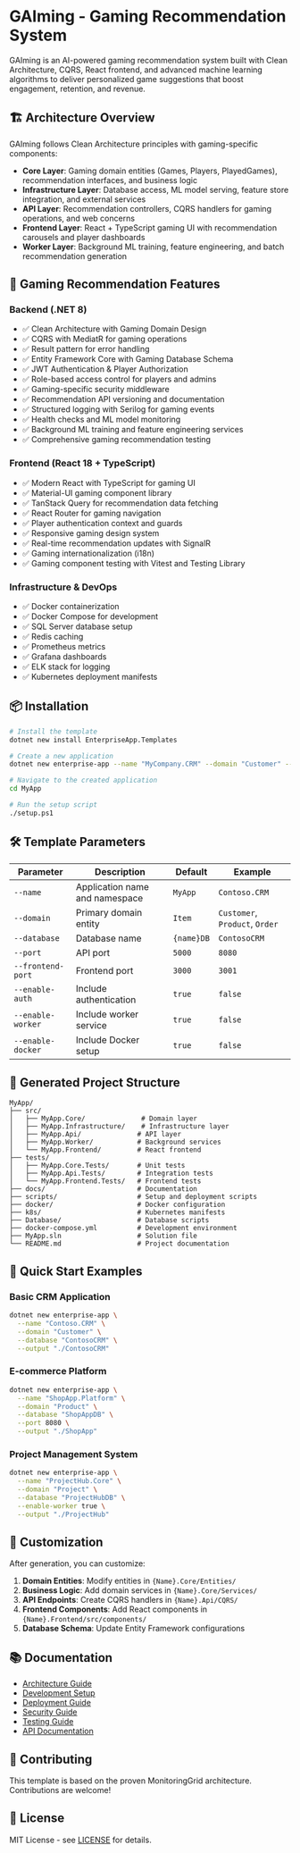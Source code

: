 # GAIming - Gaming Recommendation System

GAIming is an AI-powered gaming recommendation system built with Clean Architecture, CQRS, React frontend, and advanced machine learning algorithms to deliver personalized game suggestions that boost engagement, retention, and revenue.

## 🏗️ Architecture Overview

GAIming follows Clean Architecture principles with gaming-specific components:

- **Core Layer**: Gaming domain entities (Games, Players, PlayedGames), recommendation interfaces, and business logic
- **Infrastructure Layer**: Database access, ML model serving, feature store integration, and external services
- **API Layer**: Recommendation controllers, CQRS handlers for gaming operations, and web concerns
- **Frontend Layer**: React + TypeScript gaming UI with recommendation carousels and player dashboards
- **Worker Layer**: Background ML training, feature engineering, and batch recommendation generation

## 🚀 Gaming Recommendation Features

### Backend (.NET 8)
- ✅ Clean Architecture with Gaming Domain Design
- ✅ CQRS with MediatR for gaming operations
- ✅ Result<T> pattern for error handling
- ✅ Entity Framework Core with Gaming Database Schema
- ✅ JWT Authentication & Player Authorization
- ✅ Role-based access control for players and admins
- ✅ Gaming-specific security middleware
- ✅ Recommendation API versioning and documentation
- ✅ Structured logging with Serilog for gaming events
- ✅ Health checks and ML model monitoring
- ✅ Background ML training and feature engineering services
- ✅ Comprehensive gaming recommendation testing

### Frontend (React 18 + TypeScript)
- ✅ Modern React with TypeScript for gaming UI
- ✅ Material-UI gaming component library
- ✅ TanStack Query for recommendation data fetching
- ✅ React Router for gaming navigation
- ✅ Player authentication context and guards
- ✅ Responsive gaming design system
- ✅ Real-time recommendation updates with SignalR
- ✅ Gaming internationalization (i18n)
- ✅ Gaming component testing with Vitest and Testing Library

### Infrastructure & DevOps
- ✅ Docker containerization
- ✅ Docker Compose for development
- ✅ SQL Server database setup
- ✅ Redis caching
- ✅ Prometheus metrics
- ✅ Grafana dashboards
- ✅ ELK stack for logging
- ✅ Kubernetes deployment manifests

## 📦 Installation

```bash
# Install the template
dotnet new install EnterpriseApp.Templates

# Create a new application
dotnet new enterprise-app --name "MyCompany.CRM" --domain "Customer" --output "./MyApp"

# Navigate to the created application
cd MyApp

# Run the setup script
./setup.ps1
```

## 🛠️ Template Parameters

| Parameter | Description | Default | Example |
|-----------|-------------|---------|---------|
| `--name` | Application name and namespace | `MyApp` | `Contoso.CRM` |
| `--domain` | Primary domain entity | `Item` | `Customer`, `Product`, `Order` |
| `--database` | Database name | `{name}DB` | `ContosoCRM` |
| `--port` | API port | `5000` | `8080` |
| `--frontend-port` | Frontend port | `3000` | `3001` |
| `--enable-auth` | Include authentication | `true` | `false` |
| `--enable-worker` | Include worker service | `true` | `false` |
| `--enable-docker` | Include Docker setup | `true` | `false` |

## 📁 Generated Project Structure

```
MyApp/
├── src/
│   ├── MyApp.Core/              # Domain layer
│   ├── MyApp.Infrastructure/    # Infrastructure layer
│   ├── MyApp.Api/              # API layer
│   ├── MyApp.Worker/           # Background services
│   └── MyApp.Frontend/         # React frontend
├── tests/
│   ├── MyApp.Core.Tests/       # Unit tests
│   ├── MyApp.Api.Tests/        # Integration tests
│   └── MyApp.Frontend.Tests/   # Frontend tests
├── docs/                       # Documentation
├── scripts/                    # Setup and deployment scripts
├── docker/                     # Docker configuration
├── k8s/                        # Kubernetes manifests
├── Database/                   # Database scripts
├── docker-compose.yml          # Development environment
├── MyApp.sln                   # Solution file
└── README.md                   # Project documentation
```

## 🎯 Quick Start Examples

### Basic CRM Application
```bash
dotnet new enterprise-app \
  --name "Contoso.CRM" \
  --domain "Customer" \
  --database "ContosoCRM" \
  --output "./ContosoCRM"
```

### E-commerce Platform
```bash
dotnet new enterprise-app \
  --name "ShopApp.Platform" \
  --domain "Product" \
  --database "ShopAppDB" \
  --port 8080 \
  --output "./ShopApp"
```

### Project Management System
```bash
dotnet new enterprise-app \
  --name "ProjectHub.Core" \
  --domain "Project" \
  --database "ProjectHubDB" \
  --enable-worker true \
  --output "./ProjectHub"
```

## 🔧 Customization

After generation, you can customize:

1. **Domain Entities**: Modify entities in `{Name}.Core/Entities/`
2. **Business Logic**: Add domain services in `{Name}.Core/Services/`
3. **API Endpoints**: Create CQRS handlers in `{Name}.Api/CQRS/`
4. **Frontend Components**: Add React components in `{Name}.Frontend/src/components/`
5. **Database Schema**: Update Entity Framework configurations

## 📚 Documentation

- [Architecture Guide](./docs/ARCHITECTURE.md)
- [Development Setup](./docs/DEVELOPMENT.md)
- [Deployment Guide](./docs/DEPLOYMENT.md)
- [Security Guide](./docs/SECURITY.md)
- [Testing Guide](./docs/TESTING.md)
- [API Documentation](./docs/API.md)

## 🤝 Contributing

This template is based on the proven MonitoringGrid architecture. Contributions are welcome!

## 📄 License

MIT License - see [LICENSE](./LICENSE) for details.

